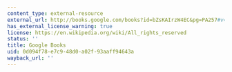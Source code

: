 ```yaml
---
content_type: external-resource
external_url: http://books.google.com/books?id=bZsKAIrzW4EC&pg=PA257#v=onepage
has_external_license_warning: true
license: https://en.wikipedia.org/wiki/All_rights_reserved
status: ''
title: Google Books
uid: 0d094f78-e7c9-48d0-a02f-93aaff94643a
wayback_url: ''
---
```

